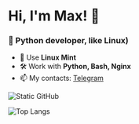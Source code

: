 # Hi, I'm Max! 👋  
### 🚀 Python developer, like Linux)

- 🐧 Use **Linux Mint**  
- 🛠 Work with **Python, Bash, Nginx**  
- 📫 My contacts: [Telegram](https://t.me/yourname)  

![Static GitHub](https://github-readme-stats.vercel.app/api?username=panchenko-maxim&show_icons=true&theme=dark)

![Top Langs](https://github-readme-stats.vercel.app/api/top-langs/?username=panchenko-maxim&layout=compact)

